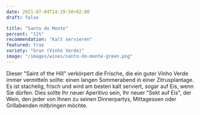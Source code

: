 ```yaml
---
date: 2021-07-04T14:29:50+02:00
draft: false

title: "Santo do Monte"
percent: "11%"
recommendation: "Kalt servieren"
featured: true
variety: "Grun (Vinho Verde)"
image: "/images/wines/santo-do-monte-green.png"
---
```


Dieser "Saint of the Hill" verkörpert die Frische, die ein guter Vinho Verde immer vermitteln sollte: einen langen Sommerabend in einer Zitrusplantage. Es ist stachelig, frisch und wird am besten kalt serviert, sogar auf Eis, wenn Sie dürfen. Dies sollte Ihr neuer Aperitivo sein, Ihr neuer "Sekt auf Eis", der Wein, den jeder von Ihnen zu seinen Dinnerpartys, Mittagessen oder Grillabenden mitbringen möchte.
